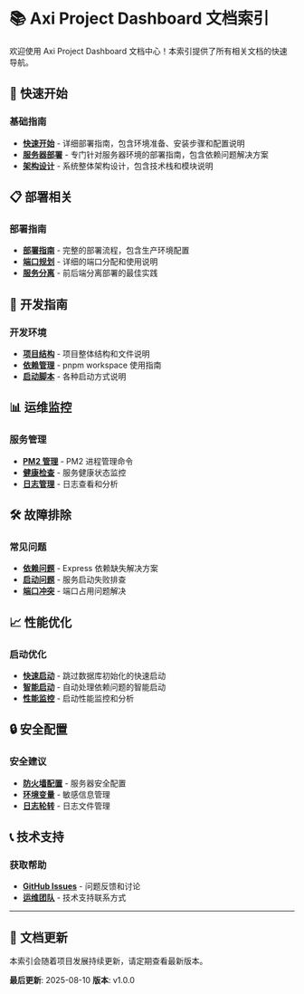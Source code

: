 # 📚 Axi Project Dashboard 文档索引

欢迎使用 Axi Project Dashboard 文档中心！本索引提供了所有相关文档的快速导航。

## 🚀 快速开始

### 基础指南
- **[快速开始](./QUICK_START.md)** - 详细部署指南，包含环境准备、安装步骤和配置说明
- **[服务器部署](./SERVER_DEPLOYMENT.md)** - 专门针对服务器环境的部署指南，包含依赖问题解决方案
- **[架构设计](./ARCHITECTURE.md)** - 系统整体架构设计，包含技术栈和模块说明

## 📋 部署相关

### 部署指南
- **[部署指南](./DEPLOYMENT.md)** - 完整的部署流程，包含生产环境配置
- **[端口规划](./PORT_PLANNING.md)** - 详细的端口分配和使用说明
- **[服务分离](./SEPARATION.md)** - 前后端分离部署的最佳实践

## 🔧 开发指南

### 开发环境
- **[项目结构](../README.md)** - 项目整体结构和文件说明
- **[依赖管理](../README.md#依赖管理)** - pnpm workspace 使用指南
- **[启动脚本](../README.md#启动脚本)** - 各种启动方式说明

## 📊 运维监控

### 服务管理
- **[PM2 管理](./SERVER_DEPLOYMENT.md#服务管理)** - PM2 进程管理命令
- **[健康检查](./SERVER_DEPLOYMENT.md#监控和维护)** - 服务健康状态监控
- **[日志管理](./SERVER_DEPLOYMENT.md#日志分析)** - 日志查看和分析

## 🛠️ 故障排除

### 常见问题
- **[依赖问题](./SERVER_DEPLOYMENT.md#依赖问题解决)** - Express 依赖缺失解决方案
- **[启动问题](./SERVER_DEPLOYMENT.md#故障排除)** - 服务启动失败排查
- **[端口冲突](./SERVER_DEPLOYMENT.md#故障排除)** - 端口占用问题解决

## 📈 性能优化

### 启动优化
- **[快速启动](../README.md#快速启动)** - 跳过数据库初始化的快速启动
- **[智能启动](../README.md#智能启动)** - 自动处理依赖问题的智能启动
- **[性能监控](../README.md#性能监控)** - 启动性能监控和分析

## 🔒 安全配置

### 安全建议
- **[防火墙配置](./SERVER_DEPLOYMENT.md#安全建议)** - 服务器安全配置
- **[环境变量](./SERVER_DEPLOYMENT.md#安全建议)** - 敏感信息管理
- **[日志轮转](./SERVER_DEPLOYMENT.md#安全建议)** - 日志文件管理

## 📞 技术支持

### 获取帮助
- **[GitHub Issues](https://github.com/MoseLu/axi-project-dashboard/issues)** - 问题反馈和讨论
- **[运维团队](./SERVER_DEPLOYMENT.md#联系支持)** - 技术支持联系方式

---

## 📝 文档更新

本索引会随着项目发展持续更新，请定期查看最新版本。

**最后更新**: 2025-08-10
**版本**: v1.0.0
